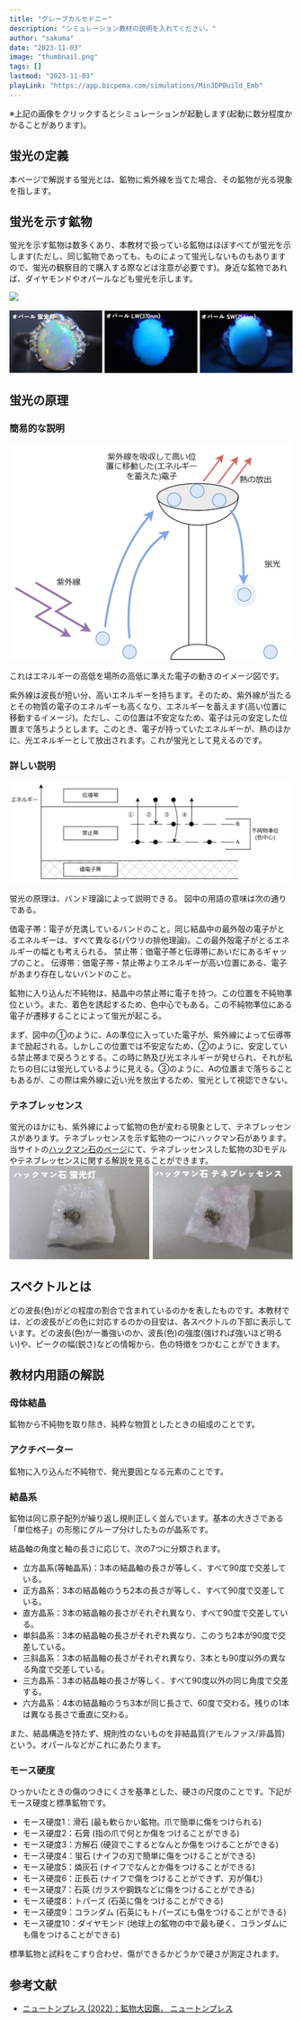 ```yaml
---
title: "グレープカルセドニー"
description: "シミュレーション教材の説明を入れてください。"
author: "sakuma"
date: "2023-11-03"
image: "thumbnail.png"
tags: []
lastmod: "2023-11-03"
playLink: "https://app.bicpema.com/simulations/Min3DPBuild_Emb"
---
```

※上記の画像をクリックするとシミュレーションが起動します(起動に数分程度かかることがあります)。

## 蛍光の定義

本ページで解説する蛍光とは、鉱物に紫外線を当てた場合、その鉱物が光る現象を指します。

## 蛍光を示す鉱物

蛍光を示す鉱物は数多くあり、本教材で扱っている鉱物はほぼすべてが蛍光を示します(ただし、同じ鉱物であっても、ものによって蛍光しないものもありますので、蛍光の観察目的で購入する際などは注意が必要です)。身近な鉱物であれば、ダイヤモンドやオパールなども蛍光を示します。

![](Diamond.png)

![](Opal.png)

## 蛍光の原理

### 簡易的な説明

![](WhyFL_easy.drawio.png)

これはエネルギーの高低を場所の高低に準えた電子の動きのイメージ図です。

紫外線は波長が短い分、高いエネルギーを持ちます。そのため、紫外線が当たるとその物質の電子のエネルギーも高くなり、エネルギーを蓄えます(高い位置に移動するイメージ)。ただし、この位置は不安定なため、電子は元の安定した位置まで落ちようとします。このとき、電子が持っていたエネルギーが、熱のほかに、光エネルギーとして放出されます。これが蛍光として見えるのです。

### 詳しい説明

![](WhyFLTE.drawio.png)

蛍光の原理は、バンド理論によって説明できる。
図中の用語の意味は次の通りである。

価電子帯：電子が充満しているバンドのこと。同じ結晶中の最外殻の電子がとるエネルギーは、すべて異なる(パウリの排他理論)。この最外殻電子がとるエネルギーの幅とも考えられる。
禁止帯：価電子帯と伝導帯にあいだにあるギャップのこと。
伝導帯：価電子帯・禁止帯よりエネルギーが高い位置にある、電子があまり存在しないバンドのこと。

鉱物に入り込んだ不純物は、結晶中の禁止帯に電子を持つ。この位置を不純物準位という。また、着色を誘起するため、色中心でもある。この不純物準位にある電子が遷移することによって蛍光が起こる。

まず、図中の①のように、Aの準位に入っていた電子が、紫外線によって伝導帯まで励起される。しかしこの位置では不安定なため、②のように、安定している禁止帯まで戻ろうとする。この時に熱及び光エネルギーが発せられ、それが私たちの目には蛍光しているように見える。③のように、Aの位置まで落ちることもあるが、この際は紫外線に近い光を放出するため、蛍光として視認できない。

### テネブレッセンス

蛍光のほかにも、紫外線によって鉱物の色が変わる現象として、テネブレッセンスがあります。テネブレッセンスを示す鉱物の一つにハックマン石があります。当サイトの[ハックマン石のページ](https://bicpema-blog.web.app/model/%E3%83%8F%E3%83%83%E3%82%AF%E3%83%9E%E3%83%B3%E7%9F%B3/)にて、テネブレッセンスした鉱物の3Dモデルやテネブレッセンスに関する解説を見ることができます。
![](Hackmanite.png)

## スペクトルとは

どの波長(色)がどの程度の割合で含まれているのかを表したものです。本教材では、どの波長がどの色に対応するのかの目安は、各スペクトルの下部に表示しています。どの波長(色)が一番強いのか、波長(色)の強度(強ければ強いほど明るい)や、ピークの幅(鋭さ)などの情報から、色の特徴をつかむことができます。

## 教材内用語の解説

### 母体結晶

鉱物から不純物を取り除き、純粋な物質としたときの組成のことです。

### アクチベーター

鉱物に入り込んだ不純物で、発光要因となる元素のことです。

### 結晶系

鉱物は同じ原子配列が繰り返し規則正しく並んでいます。基本の大きさである「単位格子」の形態にグループ分けしたものが晶系です。

結晶軸の角度と軸の長さに応じて、次の7つに分類されます。

- 立方晶系(等軸晶系)：3本の結晶軸の長さが等しく、すべて90度で交差している。
- 正方晶系：3本の結晶軸のうち2本の長さが等しく、すべて90度で交差している。
- 直方晶系：3本の結晶軸の長さがそれぞれ異なり、すべて90度で交差している。
- 単斜晶系：3本の結晶軸の長さがそれぞれ異なり、このうち2本が90度で交差している。
- 三斜晶系：3本の結晶軸の長さがそれぞれ異なり、3本とも90度以外の異なる角度で交差している。
- 三方晶系：3本の結晶軸の長さが等しく、すべて90度以外の同じ角度で交差する。
- 六方晶系：4本の結晶軸のうち3本が同じ長さで、60度で交わる。残りの1本は異なる長さで垂直に交わる。

また、結晶構造を持たず、規則性のないものを非結晶質(アモルファス/非晶質)という。オパールなどがこれにあたります。

### モース硬度

ひっかいたときの傷のつきにくさを基準とした、硬さの尺度のことです。下記がモース硬度と標準鉱物です。

- モース硬度1：滑石 (最も軟らかい鉱物。爪で簡単に傷をつけられる)
- モース硬度2：石膏 (指の爪で何とか傷をつけることができる)
- モース硬度3：方解石 (硬貨でこするとなんとか傷をつけることができる)
- モース硬度4：蛍石 (ナイフの刃で簡単に傷をつけることができる)
- モース硬度5：燐灰石 (ナイフでなんとか傷をつけることができる)
- モース硬度6：正長石 (ナイフで傷をつけることができず、刃が傷む)
- モース硬度7：石英 (ガラスや鋼鉄などに傷をつけることができる)
- モース硬度8：トパーズ (石英に傷をつけることができる)
- モース硬度9：コランダム (石英にもトパーズにも傷をつけることができる)
- モース硬度10：ダイヤモンド (地球上の鉱物の中で最も硬く、コランダムにも傷をつけることができる)

標準鉱物と試料をこすり合わせ、傷ができるかどうかで硬さが測定されます。

## 参考文献

- [ニュートンプレス (2022)：鉱物大図鑑， ニュートンプレス](https://www.newtonpress.co.jp/book/Daizukan/220620-Mineralzukan.html)
